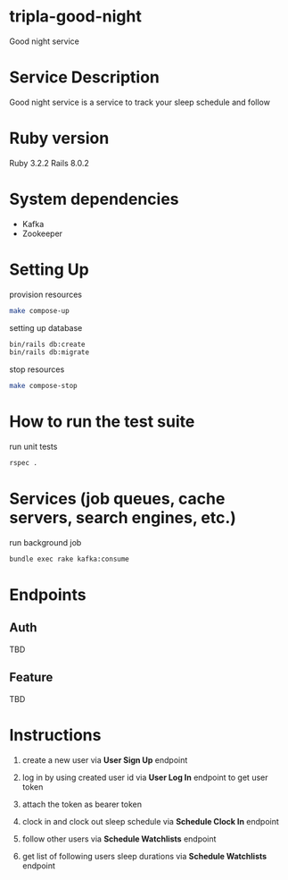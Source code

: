 # tripla-good-night
Good night service

# Service Description
Good night service is a service to track your sleep schedule and follow

# Ruby version
Ruby 3.2.2
Rails 8.0.2

# System dependencies
- Kafka
- Zookeeper

# Setting Up

provision resources
```sh
make compose-up
```

setting up database
```sh
bin/rails db:create 
bin/rails db:migrate  
```

stop resources
```sh
make compose-stop
```

# How to run the test suite

run unit tests
```sh
rspec .
```

# Services (job queues, cache servers, search engines, etc.)

run background job
```sh
bundle exec rake kafka:consume
```

# Endpoints

## Auth
TBD

## Feature
TBD

# Instructions

1. create a new user via **User Sign Up** endpoint

2. log in by using created user id via **User Log In** endpoint to get user token

3. attach the token as bearer token

4. clock in and clock out sleep schedule via **Schedule Clock In** endpoint

5. follow other users via **Schedule Watchlists** endpoint

6. get list of following users sleep durations via **Schedule Watchlists** endpoint


